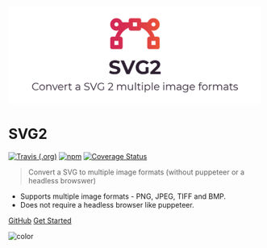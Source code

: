 <!-- Cover image should always be first! -->
<img src="images/cover.png" alt="Svg2 Cover" width="500" height="auto"/>

# SVG2

[![Travis (.org)](https://img.shields.io/travis/oslllo/svg2)](https://travis-ci.com/github/oslllo/svg2)
[![npm](https://img.shields.io/npm/v/oslllo-svg2)](https://www.npmjs.com/package/oslllo-svg2)
[![Coverage Status](https://img.shields.io/coveralls/github/oslllo/svg2)](https://coveralls.io/github/oslllo/svg2?branch=master)

> Convert a SVG to multiple image formats (without puppeteer or a headless browswer)

- Supports multiple image formats - PNG, JPEG, TIFF and BMP.
- Does not require a headless browser like puppeteer.

[GitHub](https://github.com/oslllo/svg2/)
[Get Started](/getting-started/introduction)

<!-- background color -->

![color](#fff)